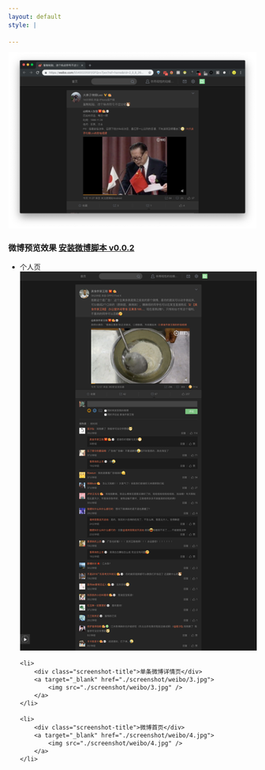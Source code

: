 ```yaml
---
layout: default
style: |

---
```


<!-- fuck jekll page title -->
<!-- # Bedarkmode -->

<div class="preview">
    <a target="_blank" href="./screenshot/weibo/1.png">
        <img src="./screenshot/weibo/1.png" />
    </a>
</div>


<h3>
    <span>微博预览效果</span>
    <a class="fuck-btn" target="_blank" href="./download/weibo-dark-mode.user.js">安装微博脚本 v0.0.2</a>
</h3>

<ul class="screenshot-list">
    <li>
        <div class="screenshot-title">个人页</div>
        <a target="_blank" href="./screenshot/weibo/2.jpg">
            <img src="./screenshot/weibo/2.jpg" />
        </a>
    </li>

    <li>
        <div class="screenshot-title">单条微博详情页</div>
        <a target="_blank" href="./screenshot/weibo/3.jpg">
            <img src="./screenshot/weibo/3.jpg" />
        </a>
    </li>

    <li>
        <div class="screenshot-title">微博首页</div>
        <a target="_blank" href="./screenshot/weibo/4.jpg">
            <img src="./screenshot/weibo/4.jpg" />
        </a>
    </li>
</ul>

